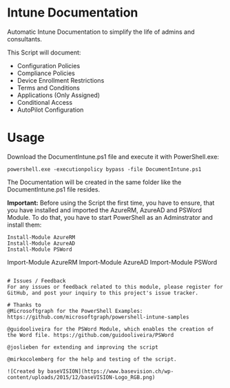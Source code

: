 # Intune Documentation
Automatic Intune Documentation to simplify the life of admins and consultants.

This Script will document:
 - Configuration Policies
 - Compliance Policies
 - Device Enrollment Restrictions
 - Terms and Conditions
 - Applications (Only Assigned)
 - Conditional Access
 - AutoPilot Configuration
 
# Usage
Download the DocumentIntune.ps1 file and execute it with PowerShell.exe:

```
powershell.exe -executionpolicy bypass -file DocumentIntune.ps1
```
The Documentation will be created in the same folder like the DocumentIntune.ps1 file resides.

**Important:** Before using the Script the first time, you have to ensure, that you have installed and imported the AzureRM, AzureAD and PSWord Module. To do that, you have to start PowerShell as an Adminstrator and install them:

```
Install-Module AzureRM
Install-Module AzureAD
Install-Module PSWord 
```
Import-Module AzureRM
Import-Module AzureAD
Import-Module PSWord 
```

# Issues / Feedback
For any issues or feedback related to this module, please register for GitHub, and post your inquiry to this project's issue tracker.

# Thanks to
@Microsoftgraph for the PowerShell Examples: https://github.com/microsoftgraph/powershell-intune-samples

@guidooliveira for the PSWord Module, which enables the creation of the Word file. https://github.com/guidooliveira/PSWord

@joslieben for extending and improving the script

@mirkocolemberg for the help and testing of the script.

![Created by baseVISION](https://www.basevision.ch/wp-content/uploads/2015/12/baseVISION-Logo_RGB.png)
